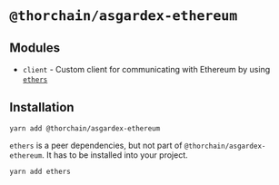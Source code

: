 # `@thorchain/asgardex-ethereum`

## Modules

- `client` - Custom client for communicating with Ethereum by using [`ethers`](https://github.com/ethers-io/ethers.js)

## Installation

```
yarn add @thorchain/asgardex-ethereum
```

`ethers` is a peer dependencies, but not part of `@thorchain/asgardex-ethereum`. It has to be installed into your project.

```
yarn add ethers
```
